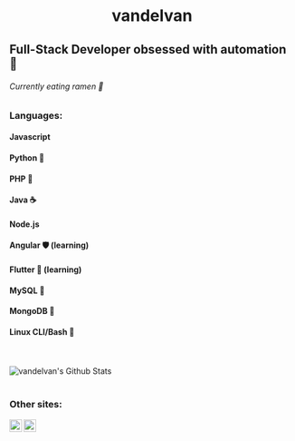 <h1 align="center"> vandelvan </h1>

## Full-Stack Developer obsessed with automation 🤖
###### Currently eating ramen 🍜

### Languages:

#### Javascript
#### Python 🐍
#### PHP 🐘
#### Java ☕
#### Node.js
#### Angular 🛡️ (learning)
#### Flutter 📱 (learning)
#### MySQL 🐬
#### MongoDB 🍃
#### Linux CLI/Bash 🐧

<br />
<br />

<img align="left" alt="vandelvan's Github Stats" src="https://github-readme-stats.vercel.app/api?username=vandelvan&show_icons=true&hide_border=true" />

<br />
<br />

### Other sites:
[<img align="left" alt="vandelvan | LinkedIn" width="22px" src="https://cdn.jsdelivr.net/npm/simple-icons@v3/icons/linkedin.svg" />][linkedin]
[<img align="left" alt="vandelvan | Spotify" width="22px" src="https://image.flaticon.com/icons/png/512/49/49097.png" />][spotify]

<br />


[linkedin]: https://www.linkedin.com/in/jose-ivan-orozco-torrez-899672199/
[spotify]: https://open.spotify.com/artist/1vgJilzDeVio0hWQnGFPXJ
